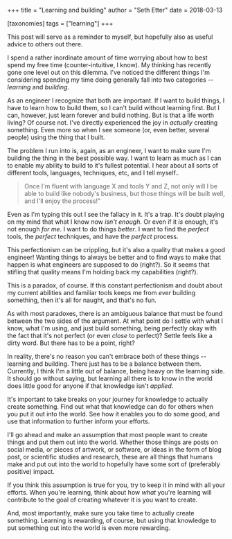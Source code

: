 +++
title = "Learning and building"
author = "Seth Etter"
date = 2018-03-13

[taxonomies]
tags = ["learning"]
+++

This post will serve as a reminder to myself, but hopefully also as useful
advice to others out there.

I spend a rather inordinate amount of time worrying about how to best spend my
free time (counter-intuitive, I know). My thinking has recently gone one level
out on this dilemma. I've noticed the different things I'm considering spending
my time doing generally fall into two categories -- *learning* and *building*.

As an engineer I recognize that both are important. If I want to build things, I
have to learn how to build them, so I can't build without learning first. But I
can, however, just learn forever and build nothing. But is that a life worth
living? Of course not. I've directly experienced the joy in _actually_ creating
something. Even more so when I see someone (or, even better, several people)
using the thing that I built.

The problem I run into is, again, as an engineer, I want to make sure I'm
building the thing in the best possible way. I want to learn as much as I can to
enable my ability to build to it's fullest potential. I hear about all sorts of
different tools, languages, techniques, etc, and I tell myself..

> Once I'm fluent with language X and tools Y and Z, not only will I be able to
> build like nobody's business, but those things will be built well, and I'll
> enjoy the process!"

Even as I'm typing this out I see the fallacy in it. It's a trap. It's doubt
playing on my mind that what I know now _isn't enough_. Or even if it _is_
enough, it's not enough _for me_. I want to do things _better_. I want to find
the _perfect_ tools, the _perfect_ techniques, and have the _perfect_ process.

This perfectionism can be crippling, but it's also a quality that makes a good
engineer! Wanting things to always be better and to find ways to make that
happen is what engineers are supposed to do (right?). So it seems that stifling
that quality means I'm holding back my capabilities (right?).

This is a paradox, of course. If this constant perfectionism and doubt about my
current abilities and familiar tools keeps me from _ever_ building something,
then it's all for naught, and that's no fun.

As with most paradoxes, there is an ambiguous balance that must be found between
the two sides of the argument. At what point do I settle with what I know, what
I'm using, and just build something, being perfectly okay with the fact that
it's not perfect (or even _close_ to perfect)? Settle feels like a dirty word.
But there has to be a point, right?

In reality, there's no reason you can't embrace both of these things -- learning
and building. There just has to be a balance between them. Currently, I think
I'm a little out of balance, being heavy on the learning side. It should go
without saying, but learning all there is to know in the world does little good
for anyone if that knowledge isn't _applied_.

It's important to take breaks on your journey for knowledge to actually create
something. Find out what that knowledge can do for others when you put it out
into the world. See how it enables you to do some good, and use that information
to further inform your efforts.

I'll go ahead and make an assumption that most people want to create things
and put them out into the world. Whether those things are posts on social media,
or pieces of artwork, or software, or ideas in the form of blog post, or
scientific studies and research, these are all things that humans make and put
out into the world to hopefully have some sort of (preferably positive) impact.

If you think this assumption is true for you, try to keep it in mind with all
your efforts. When you're learning, think about how _what_ you're learning will
contribute to the goal of creating whatever it is you want to create.

And, most importantly, make sure you take time to actually create something.
Learning is rewarding, of course, but using that knowledge to put something out
into the world is even more rewarding.
